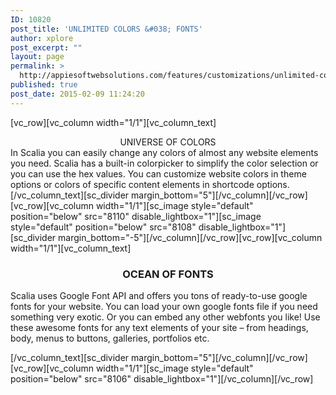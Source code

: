 ```yaml
---
ID: 10820
post_title: 'UNLIMITED COLORS &#038; FONTS'
author: xplore
post_excerpt: ""
layout: page
permalink: >
  http://appiesoftwebsolutions.com/features/customizations/unlimited-colors-fonts/
published: true
post_date: 2015-02-09 11:24:20
---
```

[vc_row][vc_column width="1/1"][vc_column_text]
<div class="title-h3" style="text-align: center;">UNIVERSE OF COLORS</div>
<div style="text-align: left;">In Scalia you can easily change any colors of almost any website elements you need. Scalia has a built-in colorpicker to simplify the color selection or you can use the hex values. You can customize website colors in theme options or colors of specific content elements in shortcode options.</div>
[/vc_column_text][sc_divider margin_bottom="5"][/vc_column][/vc_row][vc_row][vc_column width="1/1"][sc_image style="default" position="below" src="8110" disable_lightbox="1"][sc_image style="default" position="below" src="8108" disable_lightbox="1"][sc_divider margin_bottom="-5"][/vc_column][/vc_row][vc_row][vc_column width="1/1"][vc_column_text]
<h3 style="text-align: center;">OCEAN OF FONTS</h3>
<p style="text-align: left;">Scalia uses Google Font API and offers you tons of ready-to-use google fonts for your website. You can load your own google fonts file if you need something very exotic. Or you can embed any other webfonts you like! Use these awesome fonts for any text elements of your site – from headings, body, menus to buttons, galleries, portfolios etc.</p>
[/vc_column_text][sc_divider margin_bottom="5"][/vc_column][/vc_row][vc_row][vc_column width="1/1"][sc_image style="default" position="below" src="8106" disable_lightbox="1"][/vc_column][/vc_row]